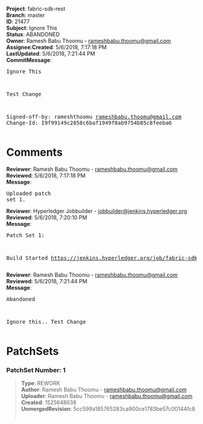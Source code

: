 <strong>Project</strong>: fabric-sdk-rest</br><strong>Branch</strong>: master<br><strong>ID</strong>: 21477<br><strong>Subject</strong>: Ignore This<br><strong>Status</strong>: ABANDONED<br><strong>Owner</strong>: Ramesh Babu Thoomu - rameshbabu.thoomu@gmail.com<br><strong>Assignee</strong>:<strong>Created</strong>: 5/6/2018, 7:17:18 PM<br><strong>LastUpdated</strong>: 5/6/2018, 7:21:44 PM<br><strong>CommitMessage</strong>:<br><pre>Ignore This

Test Change

Signed-off-by: rameshthoomu <rameshbabu.thoomu@gmail.com>
Change-Id: I9f99149c2858c6baf1949f8ab9754b85c8feeba6
</pre><h1>Comments</h1><strong>Reviewer</strong>: Ramesh Babu Thoomu - rameshbabu.thoomu@gmail.com<br><strong>Reviewed</strong>: 5/6/2018, 7:17:18 PM<br><strong>Message</strong>: <pre>Uploaded patch set 1.</pre><strong>Reviewer</strong>: Hyperledger Jobbuilder - jobbuilder@jenkins.hyperledger.org<br><strong>Reviewed</strong>: 5/6/2018, 7:20:10 PM<br><strong>Message</strong>: <pre>Patch Set 1:

Build Started https://jenkins.hyperledger.org/job/fabric-sdk-rest-verify-x86_64/102/</pre><strong>Reviewer</strong>: Ramesh Babu Thoomu - rameshbabu.thoomu@gmail.com<br><strong>Reviewed</strong>: 5/6/2018, 7:21:44 PM<br><strong>Message</strong>: <pre>Abandoned

Ignore this.. Test Change</pre><h1>PatchSets</h1><h3>PatchSet Number: 1</h3><blockquote><strong>Type</strong>: REWORK<br><strong>Author</strong>: Ramesh Babu Thoomu - rameshbabu.thoomu@gmail.com<br><strong>Uploader</strong>: Ramesh Babu Thoomu - rameshbabu.thoomu@gmail.com<br><strong>Created</strong>: 1525648638<br><strong>UnmergedRevision</strong>: 5cc599a185765283ca900ce1783be57c00144fc8<br><br></blockquote>